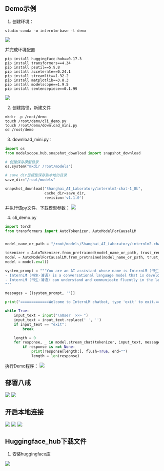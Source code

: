 ## Demo示例

1. 创建环境：
```
studio-conda -o internlm-base -t demo
```
<img src='.\pics\Pasted image 20240406095556.png'>

并完成环境配置
```
pip install huggingface-hub==0.17.3
pip install transformers==4.34 
pip install psutil==5.9.8
pip install accelerate==0.24.1
pip install streamlit==1.32.2 
pip install matplotlib==3.8.3 
pip install modelscope==1.9.5
pip install sentencepiece==0.1.99
```
<img src='.\pics\Pasted image 20240406095703.png'>

2. 创建路径，新建文件
```
mkdir -p /root/demo
touch /root/demo/cli_demo.py
touch /root/demo/download_mini.py
cd /root/demo
```

3. download_mini.py：
```python
import os
from modelscope.hub.snapshot_download import snapshot_download

# 创建保存模型目录
os.system("mkdir /root/models")

# save_dir是模型保存到本地的目录
save_dir="/root/models"

snapshot_download("Shanghai_AI_Laboratory/internlm2-chat-1_8b", 
                  cache_dir=save_dir, 
                  revision='v1.1.0')

```
并执行该py文件，下载模型参数：
<img src='.\pics\Pasted image 20240406100428.png'>

4. cli_demo.py
```python
import torch
from transformers import AutoTokenizer, AutoModelForCausalLM


model_name_or_path = "/root/models/Shanghai_AI_Laboratory/internlm2-chat-1_8b"

tokenizer = AutoTokenizer.from_pretrained(model_name_or_path, trust_remote_code=True, device_map='cuda:0')
model = AutoModelForCausalLM.from_pretrained(model_name_or_path, trust_remote_code=True, torch_dtype=torch.bfloat16, device_map='cuda:0')
model = model.eval()

system_prompt = """You are an AI assistant whose name is InternLM (书生·浦语).
- InternLM (书生·浦语) is a conversational language model that is developed by Shanghai AI Laboratory (上海人工智能实验室). It is designed to be helpful, honest, and harmless.
- InternLM (书生·浦语) can understand and communicate fluently in the language chosen by the user such as English and 中文.
"""

messages = [(system_prompt, '')]

print("=============Welcome to InternLM chatbot, type 'exit' to exit.=============")

while True:
    input_text = input("\nUser  >>> ")
    input_text = input_text.replace(' ', '')
    if input_text == "exit":
        break

    length = 0
    for response, _ in model.stream_chat(tokenizer, input_text, messages):
        if response is not None:
            print(response[length:], flush=True, end="")
            length = len(response)

```
执行Demo程序：
<img src='.\pics\Pasted image 20240406100838.png'>

## 部署八戒

<img src='.\pics\Pasted image 20240406101754.png'>
<img src='.\pics\Pasted image 20240406101902.png'>

## 开启本地连接
<img src='.\pics\Pasted image 20240406101921.png'>
<img src='.\pics\Pasted image 20240406102227.png'>
<img src='.\pics\Pasted image 20240406102715.png'>

## Huggingface_hub下载文件

1. 安装huggingface库
<img src='.\pics\Pasted image 20240406103259.png'>
